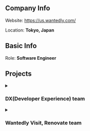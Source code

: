 ## Company Info

Website: https://us.wantedly.com/

Location: **Tokyo, Japan**

## Basic Info

Role: **Software Engineer**

## Projects

<details>
  <summary><h3>DX(Developer Experience) team</h3></summary>

  ### Description

  DX team is supposed to make engineers feel better to develop.

  ### Tech Stacks

  TypeScript, Node.js, Docker, GitHub Actions, Circle CI

  ### What I did:
  - Reducing CI time from 25 min to 7 min
  - Fixing errors/warnings by linting
  - Re-architecting the internal UI library
  - Leaving comments following [the TSDoc rules](https://tsdoc.org/) on UI components
</details>

<details>
  <summary><h3>Wantedly Visit, Renovate team</h3></summary>

  ### Description

  The Renovate team focuses on renovating things, especially the UI/UX field on [Watedly Visit](https://us.wantedly.com/).

  ### Tech Stacks

  TypeScript, React, Redux, Styled-components, React Query, Storybook, Ruby on Rails

  ### What I did:
  - Re-architecting the frontend side
  - Renovating the service
  - Having discussions with designers for better UI/UX
  - Working as an Individual Contributor
</details>